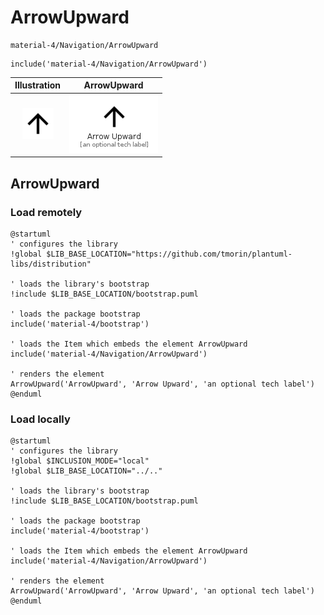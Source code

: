 # ArrowUpward


```text
material-4/Navigation/ArrowUpward
```

```text
include('material-4/Navigation/ArrowUpward')
```



| Illustration | ArrowUpward |
| :---: | :---: |
| ![illustration for Illustration](../../material-4/Navigation/ArrowUpward.png) | ![illustration for ArrowUpward](../../material-4/Navigation/ArrowUpward.Local.png) |




## ArrowUpward

### Load remotely
```plantuml
@startuml
' configures the library
!global $LIB_BASE_LOCATION="https://github.com/tmorin/plantuml-libs/distribution"

' loads the library's bootstrap
!include $LIB_BASE_LOCATION/bootstrap.puml

' loads the package bootstrap
include('material-4/bootstrap')

' loads the Item which embeds the element ArrowUpward
include('material-4/Navigation/ArrowUpward')

' renders the element
ArrowUpward('ArrowUpward', 'Arrow Upward', 'an optional tech label')
@enduml
```

### Load locally
```plantuml
@startuml
' configures the library
!global $INCLUSION_MODE="local"
!global $LIB_BASE_LOCATION="../.."

' loads the library's bootstrap
!include $LIB_BASE_LOCATION/bootstrap.puml

' loads the package bootstrap
include('material-4/bootstrap')

' loads the Item which embeds the element ArrowUpward
include('material-4/Navigation/ArrowUpward')

' renders the element
ArrowUpward('ArrowUpward', 'Arrow Upward', 'an optional tech label')
@enduml
```

